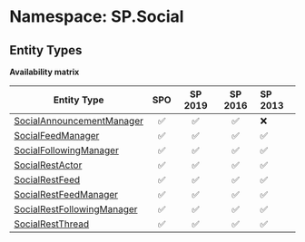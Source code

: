 # Namespace: SP.Social

## Entity Types

**Availability matrix**

Entity Type | SPO | SP 2019 | SP 2016 | SP 2013
----------|:---:|:-------:|:-------:|:-------
[SocialAnnouncementManager](./EntityTypes/SocialAnnouncementManager.md) | ✅ | ✅ | ✅ | ❌
[SocialFeedManager](./EntityTypes/SocialFeedManager.md) | ✅ | ✅ | ✅ | ✅
[SocialFollowingManager](./EntityTypes/SocialFollowingManager.md) | ✅ | ✅ | ✅ | ✅
[SocialRestActor](./EntityTypes/SocialRestActor.md) | ✅ | ✅ | ✅ | ✅
[SocialRestFeed](./EntityTypes/SocialRestFeed.md) | ✅ | ✅ | ✅ | ✅
[SocialRestFeedManager](./EntityTypes/SocialRestFeedManager.md) | ✅ | ✅ | ✅ | ✅
[SocialRestFollowingManager](./EntityTypes/SocialRestFollowingManager.md) | ✅ | ✅ | ✅ | ✅
[SocialRestThread](./EntityTypes/SocialRestThread.md) | ✅ | ✅ | ✅ | ✅
